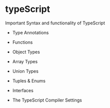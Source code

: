 # typeScript

Important Syntax and functionality of TypeScript

- Type Annotations

- Functions

- Object Types

- Array Types

- Union Types

- Tuples & Enums

- Interfaces

- The TypeScript Compiler Settings
